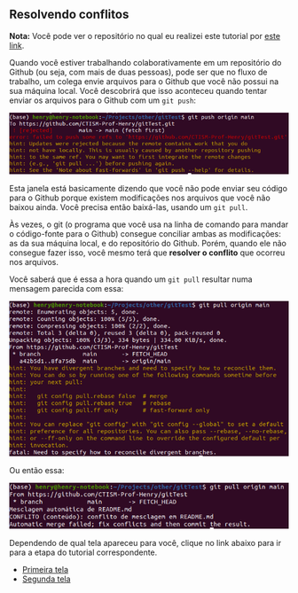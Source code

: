 ## Resolvendo conflitos

**Nota:** Você pode ver o repositório no qual eu realizei este tutorial por 
[este link](https://github.com/CTISM-Prof-Henry/gitTest).

Quando você estiver trabalhando colaborativamente em um repositório do Github 
(ou seja, com mais de duas pessoas), pode ser que no fluxo de trabalho, um colega 
envie arquivos para o Github que você não possui na sua máquina local. Você
descobrirá que isso aconteceu quando tentar enviar os arquivos para o Github 
com um `git push`:

![](../imagens/conflito_1.png)

Esta janela está basicamente dizendo que você não pode enviar seu código para
o Github porque existem modificações nos arquivos que você não baixou ainda.
Você precisa então baixá-las, usando um `git pull`.

Às vezes, o git (o programa que você usa na linha de comando para mandar o 
código-fonte para o Github) consegue conciliar ambas as modificações: as da sua 
máquina local, e do repositório do Github. Porém, quando ele não consegue fazer isso,
você mesmo terá que **resolver o conflito** que ocorreu nos arquivos. 

Você saberá que é essa a hora quando um `git pull` resultar numa mensagem parecida
com essa:

![](../imagens/conflito_2.png)

Ou então essa:

![](../imagens/conflito_3.png)

Dependendo de qual tela apareceu para você, clique no link abaixo para ir para a etapa
do tutorial correspondente.

* [Primeira tela](resolvendo_conflitos_tela_1.md)
* [Segunda tela](resolvendo_conflitos_tela_2.md)